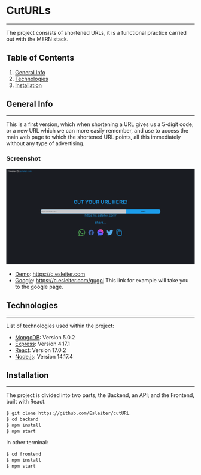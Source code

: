 # CutURLs
***
The project consists of shortened URLs, it is a functional practice carried out with the MERN stack.

## Table of Contents
1. [General Info](#general-info)
2. [Technologies](#technologies)
3. [Installation](#installation)

## General Info
***
This is a first version, which when shortening a URL gives us a 5-digit code; or a new URL which we can more easily remember, and use to access the main web page to which the shortened URL points, all this immediately without any type of advertising.
### Screenshot
![Image text](https://raw.githubusercontent.com/Esleiter/cutUrls/master/ScreenShot/ScreenShot.png)

* [Demo](https://c.esleiter.com/): https://c.esleiter.com
* [Google](https://c.esleiter.com/gugol): https://c.esleiter.com/gugol This link for example will take you to the google page.
## Technologies
***
List of technologies used within the project:
* [MongoDB](https://www.mongodb.com): Version 5.0.2
* [Express](https://expressjs.com): Version 4.17.1
* [React](https://es.reactjs.org): Version 17.0.2
* [Node.js](https://nodejs.org): Version 14.17.4

## Installation
***
The project is divided into two parts, the Backend, an API; and the Frontend, built with React.
```
$ git clone https://github.com/Esleiter/cutURL
$ cd backend
$ npm install
$ npm start
```
In other terminal:
```
$ cd frontend
$ npm install
$ npm start
```
